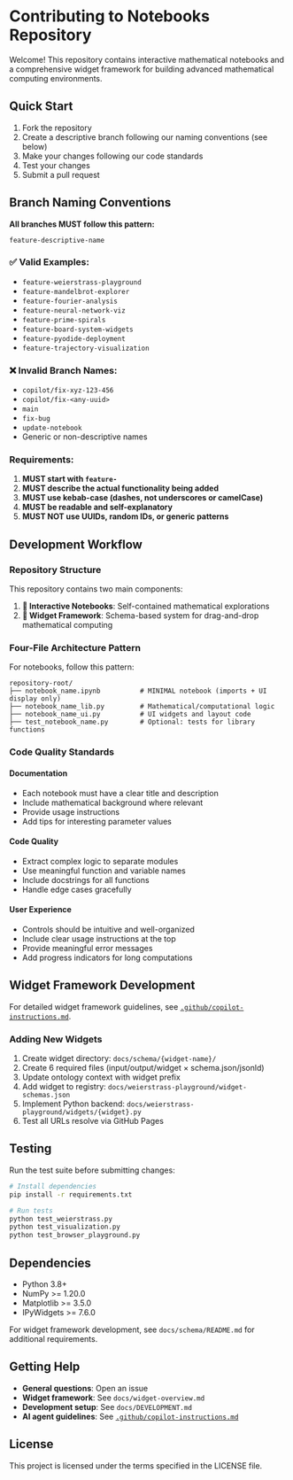 # Contributing to Notebooks Repository

Welcome! This repository contains interactive mathematical notebooks and a comprehensive widget framework for building advanced mathematical computing environments.

## Quick Start

1. Fork the repository
2. Create a descriptive branch following our naming conventions (see below)
3. Make your changes following our code standards
4. Test your changes
5. Submit a pull request

## Branch Naming Conventions

**All branches MUST follow this pattern:**

```
feature-descriptive-name
```

### ✅ Valid Examples:
- `feature-weierstrass-playground`
- `feature-mandelbrot-explorer` 
- `feature-fourier-analysis`
- `feature-neural-network-viz`
- `feature-prime-spirals`
- `feature-board-system-widgets`
- `feature-pyodide-deployment`
- `feature-trajectory-visualization`

### ❌ Invalid Branch Names:
- `copilot/fix-xyz-123-456`
- `copilot/fix-<any-uuid>`  
- `main`
- `fix-bug`
- `update-notebook`
- Generic or non-descriptive names

### Requirements:
1. **MUST start with `feature-`**
2. **MUST describe the actual functionality being added**
3. **MUST use kebab-case (dashes, not underscores or camelCase)**
4. **MUST be readable and self-explanatory**
5. **MUST NOT use UUIDs, random IDs, or generic patterns**

## Development Workflow

### Repository Structure

This repository contains two main components:

1. **📓 Interactive Notebooks**: Self-contained mathematical explorations
2. **🧩 Widget Framework**: Schema-based system for drag-and-drop mathematical computing

### Four-File Architecture Pattern

For notebooks, follow this pattern:
```
repository-root/
├── notebook_name.ipynb          # MINIMAL notebook (imports + UI display only)
├── notebook_name_lib.py         # Mathematical/computational logic
├── notebook_name_ui.py          # UI widgets and layout code
├── test_notebook_name.py        # Optional: tests for library functions
```

### Code Quality Standards

#### Documentation
- Each notebook must have a clear title and description
- Include mathematical background where relevant
- Provide usage instructions
- Add tips for interesting parameter values

#### Code Quality
- Extract complex logic to separate modules
- Use meaningful function and variable names
- Include docstrings for all functions
- Handle edge cases gracefully

#### User Experience
- Controls should be intuitive and well-organized
- Include clear usage instructions at the top
- Provide meaningful error messages
- Add progress indicators for long computations

## Widget Framework Development

For detailed widget framework guidelines, see [`.github/copilot-instructions.md`](.github/copilot-instructions.md).

### Adding New Widgets

1. Create widget directory: `docs/schema/{widget-name}/`
2. Create 6 required files (input/output/widget × schema.json/jsonld)
3. Update ontology context with widget prefix
4. Add widget to registry: `docs/weierstrass-playground/widget-schemas.json`
5. Implement Python backend: `docs/weierstrass-playground/widgets/{widget}.py`
6. Test all URLs resolve via GitHub Pages

## Testing

Run the test suite before submitting changes:

```bash
# Install dependencies
pip install -r requirements.txt

# Run tests
python test_weierstrass.py
python test_visualization.py
python test_browser_playground.py
```

## Dependencies

- Python 3.8+
- NumPy >= 1.20.0
- Matplotlib >= 3.5.0
- IPyWidgets >= 7.6.0

For widget framework development, see `docs/schema/README.md` for additional requirements.

## Getting Help

- **General questions**: Open an issue
- **Widget framework**: See `docs/widget-overview.md`
- **Development setup**: See `docs/DEVELOPMENT.md`
- **AI agent guidelines**: See [`.github/copilot-instructions.md`](.github/copilot-instructions.md)

## License

This project is licensed under the terms specified in the LICENSE file.